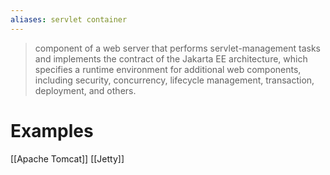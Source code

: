 ```yaml
---
aliases: servlet container
---
```


> component of a web server that performs servlet-management tasks and implements the  contract of the Jakarta EE architecture, which specifies a runtime environment for additional web components, including security, concurrency, lifecycle management, transaction, deployment, and others.

# Examples
[[Apache Tomcat]]
[[Jetty]]